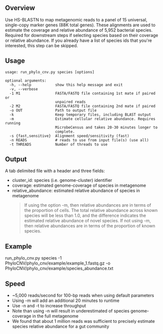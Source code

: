 ## Overview
Use HS-BLASTN to map metagenomic reads to a panel of 15 universal, single-copy marker genes (88K total genes). 
These alignments are used to estimate the coverage and relative abundance of 5,952 bacterial species.
Required for downstream steps if selecting species based on their coverage or relative abundance. 
If you already have a list of species ids that you're interested, this step can be skipped.

## Usage
```
usage: run_phylo_cnv.py species [options]

optional arguments:
  -h, --help           show this help message and exit
  -v, --verbose
  -1 M1                FASTA/FASTQ file containing 1st mate if paired or
                       unpaired reads
  -2 M2                FASTA/FASTQ file containing 2nd mate if paired
  -o OUT               Path to output file
  -k                   Keep temporary files, including BLAST output
  -m                   Estimate cellular relative abundance. Requires running
                       MicrobeCensus and takes 20-30 minutes longer to
                       complete.
  -s {fast,sensitive}  Alignment speed/sensitivity (fast)
  -n READS             # reads to use from input file(s) (use all)
  -t THREADS           Number of threads to use
```

## Output
A tab delimited file with a header and three fields:
* cluster_id: species (i.e. genome-cluster) identifier
* coverage: estimated genome-coverage of species in metagenome
* relative_abundance: estimated relative abundance of species in metagenome
  >If using the option -m, then relative abundances are in terms of the proportion of cells. The total relative abundance across known species will be less than 1.0, and the difference indicates the estimated relative abundance of novel species.
  >If not using -m, then relative abundances are in terms of the proportion of known species.

## Example
run_phylo_cnv.py species -1 PhyloCNV/phylo_cnv/example/example_1.fastq.gz -o PhyloCNV/phylo_cnv/example/species_abundance.txt

## Speed
* ~5,000 reads/second for 100-bp reads when using default parameters
* Using -m will add an additional 20 minutes to runtime
* Use -n and -t to increase throughput
* Note than using -n will result in underestimated of species genome-coverage in the full metagenome
* We found that about 1 million reads was sufficient to precisely estimate species relative abundance for a gut community
